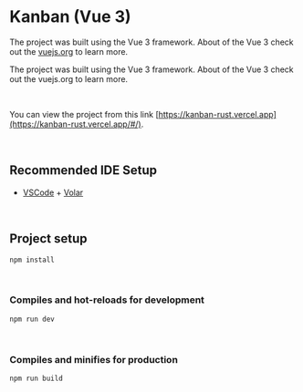 # Kanban (Vue 3)

The project was built using the Vue 3 framework. About of the Vue 3 check out the [vuejs.org](https://v3.vuejs.org/api/sfc-script-setup.html#sfc-script-setup) to learn more.

The project was built using the Vue 3 framework. About of the Vue 3 check out the vuejs.org to learn more.

<br/>

You can view the project from this link [https://kanban-rust.vercel.app](https://kanban-rust.vercel.app/#/).

<br/>

## Recommended IDE Setup

- [VSCode](https://code.visualstudio.com/) + [Volar](https://marketplace.visualstudio.com/items?itemName=johnsoncodehk.volar)

<br/>

## Project setup

```
npm install
```

<br/>

### Compiles and hot-reloads for development

```
npm run dev
```

<br/>

### Compiles and minifies for production

```
npm run build
```

